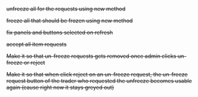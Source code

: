 ~~unfreeze all for the requests using new method~~

~~freeze all that should be frozen using new method~~

~~fix panels and buttons selected on refresh~~

~~accept all item requests~~

~~Make it so that un-freeze requests gets removed once admin clicks un-freeze or reject~~

~~Make it so that when click reject on an un-freeze request, the un-freeze request button of the trader who requested the unfreeze becomes usable again (cause right now it stays greyed out)~~